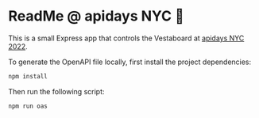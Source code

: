 # ReadMe @ apidays NYC 🗽

This is a small Express app that controls the Vestaboard at [apidays NYC 2022](https://www.apidays.global/new-york/).

To generate the OpenAPI file locally, first install the project dependencies:

```sh
npm install
```

Then run the following script:

```sh
npm run oas
```
